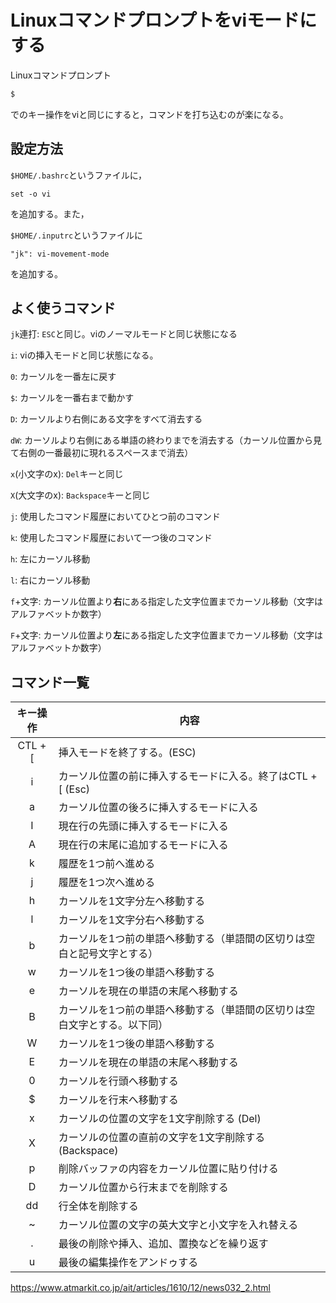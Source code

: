 Linuxコマンドプロンプトをviモードにする
============================================

Linuxコマンドプロンプト

```bash
$
```

でのキー操作をviと同じにすると，コマンドを打ち込むのが楽になる。

## 設定方法

`$HOME/.bashrc`というファイルに，

```
set -o vi
```

を追加する。また，

`$HOME/.inputrc`というファイルに

```
"jk": vi-movement-mode
```

を追加する。



## よく使うコマンド

`jk`連打: `ESC`と同じ。viのノーマルモードと同じ状態になる

`i`: viの挿入モードと同じ状態になる。

`0`: カーソルを一番左に戻す

`$`: カーソルを一番右まで動かす

`D`: カーソルより右側にある文字をすべて消去する

`dW`: カーソルより右側にある単語の終わりまでを消去する（カーソル位置から見て右側の一番最初に現れるスペースまで消去）

`x`(小文字のx): `Del`キーと同じ

`X`(大文字のx): `Backspace`キーと同じ

`j`: 使用したコマンド履歴においてひとつ前のコマンド

`k`: 使用したコマンド履歴において一つ後のコマンド

`h`: 左にカーソル移動

`l`: 右にカーソル移動 

`f`+文字: カーソル位置より**右**にある指定した文字位置までカーソル移動（文字はアルファベットか数字）

`F`+文字: カーソル位置より**左**にある指定した文字位置までカーソル移動（文字はアルファベットか数字）



## コマンド一覧

| キー操作         | 内容                                                         |
| :--------------: | --------------------------------------------------------- |
| CTL + [ | 挿入モードを終了する。(ESC)                              |
| i             | カーソル位置の前に挿入するモードに入る。終了はCTL +[ (Esc)   |
| a             | カーソル位置の後ろに挿入するモードに入る                     |
| I             | 現在行の先頭に挿入するモードに入る                           |
| A             | 現在行の末尾に追加するモードに入る                           |
| k             | 履歴を1つ前へ進める                                          |
| j             | 履歴を1つ次へ進める                                          |
| h             | カーソルを1文字分左へ移動する                                |
| l             | カーソルを1文字分右へ移動する                                |
| b             | カーソルを1つ前の単語へ移動する（単語間の区切りは空白と記号文字とする） |
| w             | カーソルを1つ後の単語へ移動する                              |
| e             | カーソルを現在の単語の末尾へ移動する                         |
| B             | カーソルを1つ前の単語へ移動する（単語間の区切りは空白文字とする。以下同） |
| W             | カーソルを1つ後の単語へ移動する                              |
| E             | カーソルを現在の単語の末尾へ移動する                         |
| 0             | カーソルを行頭へ移動する                                     |
| $             | カーソルを行末へ移動する                                     |
| x             | カーソルの位置の文字を1文字削除する (Del)                   |
| X             | カーソルの位置の直前の文字を1文字削除する (Backspace) |
| p             | 削除バッファの内容をカーソル位置に貼り付ける                 |
| D             | カーソル位置から行末までを削除する         |
| dd            | 行全体を削除する                                             |
| ~             | カーソル位置の文字の英大文字と小文字を入れ替える          |
| .             | 最後の削除や挿入、追加、置換などを繰り返す                   |
| u             | 最後の編集操作をアンドゥする                                 |

https://www.atmarkit.co.jp/ait/articles/1610/12/news032_2.html